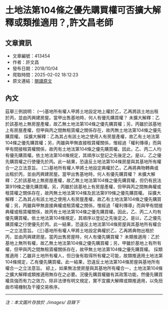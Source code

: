 # 土地法第104條之優先購買權可否擴大解釋或類推適用？,許文昌老師

## 文章資訊
- 文章編號：413454
- 作者：許文昌
- 發布日期：2018/10/04
- 爬取時間：2025-02-02 18:12:23
- 原文連結：[閱讀原文](https://real-estate.get.com.tw/Columns/detail.aspx?no=413454)

## 內文
茲舉三例說明：
(一)基地所有權人甲將土地設定地上權於乙，乙再將該土地出租於丙，並由丙興建房屋。當甲出售基地時，何人有優先購買權？
未擴大解釋：乙於該基地上無房屋產權，故乙無土地法第104條之優先購買權；另，丙雖於該基地上有房屋產權，但甲與丙之間無租賃權之關係存在，故丙無土地法第104條之優先購買權。
採擴大解釋：乙為其占有該土地之使用人有房屋產權，故乙有土地法第104條之優先購買權；另，丙雖與甲無直接租賃權關係，惟經過「權利傳導」而與甲有間接租賃權關係，故丙有土地法第104條之優先購買權。因此，乙、丙二人均有優先購買權。依土地法第104條規定，其順序以登記之先後定之。是以，乙之優先購買權之行使優先於丙。此一結果，恐違反土地法第104條房屋與其基地所有權合一之立法意旨。
(二)基地所有權人甲將土地設定典權於乙，乙再將典物轉典或出租於丙，並由丙興建房屋。當甲出售基地時，何人有優先購買權？
未擴大解釋：乙於該基地上無房屋產權，故乙無土地法第104條之優先購買權，但仍有民法第919條之優先購買權。另，丙雖於該基地上有房屋產權，但甲與丙之間無典權或租賃權之關係存在，故丙無土地法第104條及民法第919條之優先購買權。
採擴大解釋：乙為其占有該土地之使用人有房屋產權，故乙有土地法第104條之優先購買權；另，丙雖與甲無直接典權或租賃權之關係，惟經過「權利傳導」而與甲有間接典權或租賃權關係，故丙有土地法第104條之優先購買權。因此，乙、丙二人均有優先購買權。依土地法第104條規定，其順序以登記之先後定之。是以，乙之優先購買權之行使優先於丙。此一結果，恐違反土地法第104條房屋與其基地所有權合一之立法意旨。
(三)基地所有權人甲將土地設定典權於乙，乙再將典物出租於丙，並由丙興建房屋。當丙出售房屋時，何人有優先購買權？
未類推適用：乙於基地上無所有權，故乙無土地法第104條之優先購買權；另，甲雖於基地上有所有權，但甲與丙之間無租賃權關係存在，故甲無土地法第104條之優先購買權。
採類推適用：乙雖非土地所有權人，但日後有取得所有權之可能，故類推適用土地法第104條規定，乙有優先購買權。此一結果，恐違反土地法第104條房屋與基地所有權合一之立法意旨。
綜上，如果無法使房屋與其基地所有權合一，土地法第104條之擴大解釋或類推適用無存在之必要。況優先購買權雖有其政策功能，然優先購買權具強而有力之效力，除非法律有明文規定，實不宜擴大解釋或類推適用，以免扭曲市場機制及干擾交易秩序。

---
*注：本文圖片存放於 ./images/ 目錄下*
